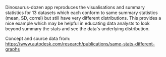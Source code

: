 Dinosaurus-dozen app reproduces the visualisations and summary statistics for 13 datasets which each conform to same summary statistics (mean, SD, correl) but still have very different distributions. 
This provides a nice example which may be helpful in educating data analysts to look beyond summary the stats and see the data's underlying distribution. 

Concept and source data from: https://www.autodesk.com/research/publications/same-stats-different-graphs
